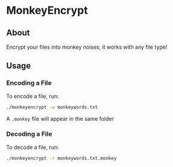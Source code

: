 # MonkeyEncrypt

## About
Encrypt your files into monkey noises, it works with any file type!

## Usage
### Encoding a File
To encode a file, run:

```bash
./monkeyencrypt -w monkeywords.txt
```

A `.monkey` file will appear in the same folder

### Decoding a File
To decode a file, run:

```bash
./monkeyencrypt -r monkeywords.txt.monkey
```
